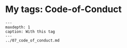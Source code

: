# My tags: Code-of-Conduct

```{toctree}
---
maxdepth: 1
caption: With this tag
---
../07_code_of_conduct.md
```
